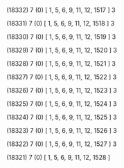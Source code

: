 (18332) 7 (0) [ 1, 5, 6, 9, 11, 12, 1517 ] 3 


(18331) 7 (0) [ 1, 5, 6, 9, 11, 12, 1518 ] 3 


(18330) 7 (0) [ 1, 5, 6, 9, 11, 12, 1519 ] 3 


(18329) 7 (0) [ 1, 5, 6, 9, 11, 12, 1520 ] 3 


(18328) 7 (0) [ 1, 5, 6, 9, 11, 12, 1521 ] 3 


(18327) 7 (0) [ 1, 5, 6, 9, 11, 12, 1522 ] 3 


(18326) 7 (0) [ 1, 5, 6, 9, 11, 12, 1523 ] 3 


(18325) 7 (0) [ 1, 5, 6, 9, 11, 12, 1524 ] 3 


(18324) 7 (0) [ 1, 5, 6, 9, 11, 12, 1525 ] 3 


(18323) 7 (0) [ 1, 5, 6, 9, 11, 12, 1526 ] 3 


(18322) 7 (0) [ 1, 5, 6, 9, 11, 12, 1527 ] 3 


(18321) 7 (0) [ 1, 5, 6, 9, 11, 12, 1528 ]  


